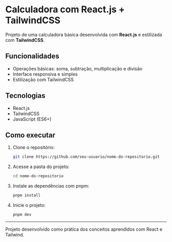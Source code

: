 # Calculadora com React.js + TailwindCSS

Projeto de uma calculadora básica desenvolvida com **React.js** e estilizada com **TailwindCSS**.

## Funcionalidades

- Operações básicas: soma, subtração, multiplicação e divisão
- Interface responsiva e simples
- Estilização com TailwindCSS

## Tecnologias

- React.js
- TailwindCSS
- JavaScript (ES6+)

## Como executar

1. Clone o repositório:
   ```bash
   git clone https://github.com/seu-usuario/nome-do-repositorio.git
   ```

2. Acesse a pasta do projeto:
   ```bash
   cd nome-do-repositorio
   ```

3. Instale as dependências com pnpm:
   ```bash
   pnpm install
   ```

4. Inicie o projeto:
   ```bash
   pnpm dev
   ```

---

Projeto desenvolvido como prática dos conceitos aprendidos com React e Tailwind.
